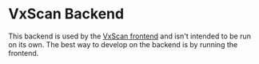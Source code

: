 # VxScan Backend

This backend is used by the [VxScan frontend](../frontend/README.md) and isn't
intended to be run on its own. The best way to develop on the backend is by
running the frontend.
